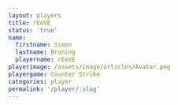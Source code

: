```yaml
---
layout: players
title: rEeVE
status: 'true'
name:
  firstname: Simon
  lastname: Bruning
  playername: rEeVE
playerimage: /assets/image/articles/Avatar.png
playergame: Counter Strike
categories: player
permalink: '/player/:slug'
---
```



